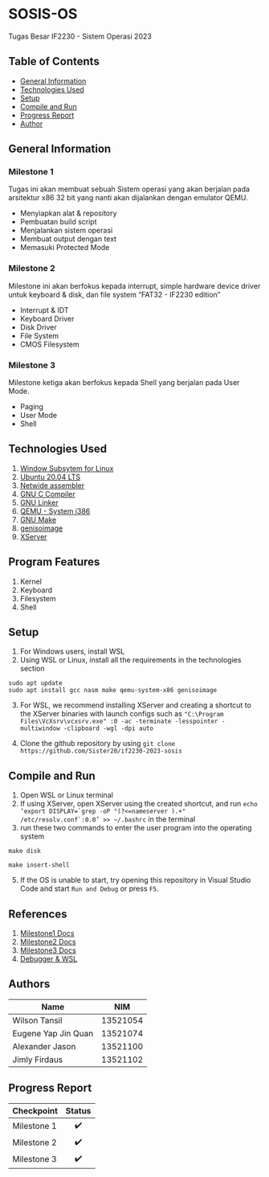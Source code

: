 # SOSIS-OS
Tugas Besar IF2230 - Sistem Operasi 2023

## **Table of Contents**
* [General Information](#general-information)
* [Technologies Used](#technologies-used)
* [Setup](#how-to-run-and-compile-windows)
* [Compile and Run](#how-to-run-and-compile-windows)
* [Progress Report](#progress-report)
* [Author](#authors)

## **General Information**
### Milestone 1
Tugas ini akan membuat sebuah Sistem operasi yang akan berjalan pada arsitektur x86 32 bit yang nanti akan dijalankan dengan emulator QEMU.
* Menyiapkan alat & repository
* Pembuatan build script
* Menjalankan sistem operasi
* Membuat output dengan text
* Memasuki Protected Mode

### Milestone 2
Milestone ini akan berfokus kepada interrupt, simple hardware device driver untuk keyboard & disk, dan file system “FAT32 - IF2230 edition”  
* Interrupt & IDT
* Keyboard Driver
* Disk Driver
* File System
* CMOS Filesystem

### Milestone 3
 Milestone ketiga akan berfokus kepada Shell yang berjalan pada User Mode.
* Paging
* User Mode
* Shell

## **Technologies Used**

1. [Window Subsytem for Linux](https://docs.microsoft.com/en-us/windows/wsl/install)
2. [Ubuntu 20.04 LTS](https://releases.ubuntu.com/20.04/)
3. [Netwide assembler](https://www.nasm.us/) 
4. [GNU C Compiler](https://man7.org/linux/man-pages/man1/gcc.1.html) 
5. [GNU Linker](https://linux.die.net/man/1/ld)
6. [QEMU - System i386](https://www.qemu.org/docs/master/system/target-i386.html) 
7. [GNU Make](https://www.gnu.org/software/make/) 
8. [genisoimage](https://linux.die.net/man/1/genisoimage) 
9. [XServer](https://sourceforge.net/projects/vcxsrv/)

## **Program Features**
1. Kernel
2. Keyboard
3. Filesystem
4. Shell

## Setup

1. For Windows users, install WSL
2. Using WSL or Linux, install all the requirements in the technologies section

```
sudo apt update
sudo apt install gcc nasm make qemu-system-x86 genisoimage
```
3. For WSL, we recommend installing XServer and creating a shortcut to the XServer binaries with launch configs such as `"C:\Program Files\VcXsrv\vcxsrv.exe" :0 -ac -terminate -lesspointer -multiwindow -clipboard -wgl -dpi auto`

4. Clone the github repository by using `git clone https://github.com/Sister20/if2230-2023-sosis`

## **Compile and Run**

1. Open WSL or Linux terminal
2. If using XServer, open XServer using the created shortcut, and run ``echo ‘export DISPLAY=`grep -oP "(?<=nameserver ).+" /etc/resolv.conf`:0.0’ >> ~/.bashrc`` in the terminal
3. run these two commands to enter the user program into the operating system
```
make disk
```
```
make insert-shell
```

5. If the OS is unable to start, try opening this repository in Visual Studio Code and start `Run and Debug` or press `F5`.

## **References**

1. [Milestone1 Docs](https://docs.google.com/document/d/1ebhX-D_bNafray9C6T8cmgAy8_E58i_uWkngrNWHjr4/edit#)
2. [Milestone2 Docs](https://docs.google.com/document/d/10RjQ4Z6DKzXhTVmj0kUDDEYZIdNClO25J7pIAzHE188/edit#)
3. [Milestone3 Docs](https://docs.google.com/document/d/1h50kOZ3R97aLGhHBzNCPpaSdgi05Kaow7A4ulFuyxno/edit#)
4. [Debugger & WSL](https://docs.google.com/document/d/1Zt3yzP_OEiFz8g2lHlpBNNr9qUyXghFNeQlAeQpAaII/edit#)

## **Authors**
| Name | NIM |
| ---- | --- |
| Wilson Tansil | 13521054 |
| Eugene Yap Jin Quan | 13521074 |
| Alexander Jason | 13521100 |
| Jimly Firdaus | 13521102 |

## **Progress Report**
| Checkpoint | Status |
| ---------- | :------: |
| Milestone 1 |  :heavy_check_mark:  |
| Milestone 2 |  :heavy_check_mark:  |
| Milestone 3 |  :heavy_check_mark:  |
